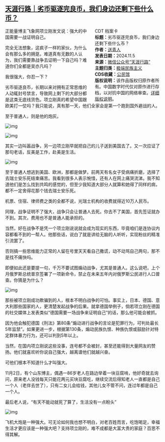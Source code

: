 <!--1730824834000-->
[天涯行路｜劣币驱逐完良币，我们身边还剩下些什么币？](https://chinadigitaltimes.net/chinese/712854.html)
------

<div style="width:42%;float:right;padding-left:20px;"><div class="su-spoiler su-spoiler-style-fancy su-spoiler-icon-chevron-circle su-spoiler-closed" data-scroll-offset="0" data-anchor-in-url="no"><div class="su-spoiler-title" tabindex="0" role="button"><span class="su-spoiler-icon"></span>CDT 档案卡</div><div class="su-spoiler-content su-u-clearfix su-u-trim"><strong>标题：</strong>劣币驱逐完良币，我们身边还剩下些什么币？<br><strong>作者：</strong><a href="https://chinadigitaltimes.net/space/天涯行路" target="_blank">送青人</a><br><strong>发表日期：</strong>2024.11.5<br><strong>来源：</strong><a href="https://web.archive.org/web/https://mp.weixin.qq.com/s/3pUdVh0KxfemYMvx9Y-XsA" target="_blank">微信公众号“天涯行路”</a><br><strong>主题归类：</strong><a href="https://chinadigitaltimes.net/space/极端民族主义" target="_blank">极端民族主义</a><br><strong>CDS收藏：</strong><a href="https://chinadigitaltimes.net/space/%E5%85%AC%E6%B0%91%E9%A6%86" target="_blank" rel="noopener">公民馆</a><br><strong>版权说明：</strong>该作品版权归原作者所有。中国数字时代仅对原作进行存档，以对抗中国的网络审查。<a href="https://chinadigitaltimes.net/chinese/copyright">详细版权说明</a>。</div></div></div><p>正能量博主飞象网项立刚发文说：强大的中国需要一战证明自己。</p><p>完全无法想象，这疯子一样的家伙，为什么会有那么多的拥趸。难道真有无数的人认为，我们需要靠战争去证明一下自己吗？难道你们全都是吴亦凡吗？</p><p>我很强大，你忍一下？</p><p>劣币驱逐良币，长期以来对拥有正常思维的人动辄封号禁言，导致网上剩下的大部分都是这类无底线货色。项立刚真的希望中国跟欧美打一仗吗？我只能说，真有那一天，他们全家会是第一个跑到国外避战的人。</p><p>至于普通人，则是他的炮灰。</p><p><img decoding="async" src="https://chinadigitaltimes.net/chinese/files/2024/11/post-712854-672a4856a57b3." alt="img"></p><p><img decoding="async" src="https://chinadigitaltimes.net/chinese/files/2024/11/post-712854-672a4856d9378.png" alt="img"></p><p>其实一边叫嚣战争，另一边项立刚早就把自己的儿子送到美国去了。又一次应证了那句老话，反美是工作，赴美是生活。</p><p><img decoding="async" src="https://chinadigitaltimes.net/chinese/files/2024/11/post-712854-672a485705312." alt="img"></p><p>至于普通人想逃到美国、欧洲，那都是做梦。前两天有名女子受病痛折磨，选择了去瑞士安乐死结束痛苦。我看到很多人表示惋惜，还有人在网上痛哭流涕。我不知道他们是怎么找到共鸣的感觉的，但至少我知道大部分人就算和她得了同样的病，都不一定舍得花那个钱去瑞士安乐死。</p><p>机票、住宿、律师费之类的全都不说，光瑞士机构的收费就得近10万人民币。</p><p>同理，战争证明不了强大，战争只会让普通人去死。你去不了美国，首先签证就办不到。其次，费用也不是普通人能承担的。</p><p>当然，好在战争不是凭一个项立刚说说就会成为现实的东西，毕竟咱们是连协议内容都看不到的一帮人。他那些话，说白了就是讲给无脑的人听听，实现粉丝的精准引流罢了。</p><p>否则搞一些思维能力正常的人留在号里天天看自己撒谎，动不动骂自己两句，那不是找不痛快吗。</p><p>即便如此还是要提一句，千万不要试图煽动战争，尤其是普通人。这么说吧，上个月俄罗斯总统普京签署了一项新命令，禁止在未来五年内对俄罗斯公民进行人口普查。你猜是为什么？</p><p><img decoding="async" src="https://chinadigitaltimes.net/chinese/files/2024/11/post-712854-672a48573b911.png" alt="img"></p><p>那些被项立刚成功欺骗到的人，根本不明白战争的可怕。事实上，日本、德国、意大利那些国家的人，更清楚发起战争的后果。就拿德国举例子，倘若项立刚在德国的社交媒体上发表类似“德国需要一场战争来证明自己”的话，那么他可能会被抓。</p><p>因为他会触犯德国《刑法》第80条“煽动进行战争的言论是犯罪行为，可判处最长5年监禁”。如果更进一步，根据第130条，煽动民族仇恨、种族仇恨或鼓励针对特定群体暴力行为，还可以判到5年以上。</p><p>当然，在国内项立刚说这些没事，连号都不会被封，甚至还能得到大量网友的赞扬。他们就喜欢听你说自己强大，越离谱他们就越兴奋。</p><p>可他们根本不知道什么才叫强大。</p><p>11月2日，有个山东博主，偶遇一86岁老人在路边举着一块豆腐啃，他好奇就去询问，原来老人没钱每天只能花两元买块豆腐吃，继续交流后得知老人一直都是自己一个人（老伴去世了），只有二女儿会给钱，其他儿女不管不问，连过年都是自己一个人。</p><p>最后老人说，“有天不能动就死了算了，生活没有一点盼头”</p><p><img decoding="async" src="https://chinadigitaltimes.net/chinese/files/2024/11/post-712854-672a485779477.png" alt="img"></p><p>飞机大炮是一种强大。可无论如何我也想不明白，对老百姓而言，吃饱喝足，幸福生活才更应该是一种强大吧？支持项立刚的，难不成都是大富大贵的家庭？百思不得其解。</p><div class="addtoany_share_save_container addtoany_content addtoany_content_bottom"><div class="a2a_kit a2a_kit_size_32 addtoany_list" data-a2a-url="https://chinadigitaltimes.net/chinese/712854.html" data-a2a-title="天涯行路｜劣币驱逐完良币，我们身边还剩下些什么币？"><a class="a2a_button_facebook" href="https://www.addtoany.com/add_to/facebook?linkurl=https%3A%2F%2Fchinadigitaltimes.net%2Fchinese%2F712854.html&amp;linkname=%E5%A4%A9%E6%B6%AF%E8%A1%8C%E8%B7%AF%EF%BD%9C%E5%8A%A3%E5%B8%81%E9%A9%B1%E9%80%90%E5%AE%8C%E8%89%AF%E5%B8%81%EF%BC%8C%E6%88%91%E4%BB%AC%E8%BA%AB%E8%BE%B9%E8%BF%98%E5%89%A9%E4%B8%8B%E4%BA%9B%E4%BB%80%E4%B9%88%E5%B8%81%EF%BC%9F" title="Facebook" rel="nofollow noopener" target="_blank"></a><a class="a2a_button_twitter" href="https://www.addtoany.com/add_to/twitter?linkurl=https%3A%2F%2Fchinadigitaltimes.net%2Fchinese%2F712854.html&amp;linkname=%E5%A4%A9%E6%B6%AF%E8%A1%8C%E8%B7%AF%EF%BD%9C%E5%8A%A3%E5%B8%81%E9%A9%B1%E9%80%90%E5%AE%8C%E8%89%AF%E5%B8%81%EF%BC%8C%E6%88%91%E4%BB%AC%E8%BA%AB%E8%BE%B9%E8%BF%98%E5%89%A9%E4%B8%8B%E4%BA%9B%E4%BB%80%E4%B9%88%E5%B8%81%EF%BC%9F" title="Twitter" rel="nofollow noopener" target="_blank"></a><a class="a2a_button_telegram" href="https://www.addtoany.com/add_to/telegram?linkurl=https%3A%2F%2Fchinadigitaltimes.net%2Fchinese%2F712854.html&amp;linkname=%E5%A4%A9%E6%B6%AF%E8%A1%8C%E8%B7%AF%EF%BD%9C%E5%8A%A3%E5%B8%81%E9%A9%B1%E9%80%90%E5%AE%8C%E8%89%AF%E5%B8%81%EF%BC%8C%E6%88%91%E4%BB%AC%E8%BA%AB%E8%BE%B9%E8%BF%98%E5%89%A9%E4%B8%8B%E4%BA%9B%E4%BB%80%E4%B9%88%E5%B8%81%EF%BC%9F" title="Telegram" rel="nofollow noopener" target="_blank"></a><a class="a2a_button_reddit" href="https://www.addtoany.com/add_to/reddit?linkurl=https%3A%2F%2Fchinadigitaltimes.net%2Fchinese%2F712854.html&amp;linkname=%E5%A4%A9%E6%B6%AF%E8%A1%8C%E8%B7%AF%EF%BD%9C%E5%8A%A3%E5%B8%81%E9%A9%B1%E9%80%90%E5%AE%8C%E8%89%AF%E5%B8%81%EF%BC%8C%E6%88%91%E4%BB%AC%E8%BA%AB%E8%BE%B9%E8%BF%98%E5%89%A9%E4%B8%8B%E4%BA%9B%E4%BB%80%E4%B9%88%E5%B8%81%EF%BC%9F" title="Reddit" rel="nofollow noopener" target="_blank"></a><a class="a2a_button_whatsapp" href="https://www.addtoany.com/add_to/whatsapp?linkurl=https%3A%2F%2Fchinadigitaltimes.net%2Fchinese%2F712854.html&amp;linkname=%E5%A4%A9%E6%B6%AF%E8%A1%8C%E8%B7%AF%EF%BD%9C%E5%8A%A3%E5%B8%81%E9%A9%B1%E9%80%90%E5%AE%8C%E8%89%AF%E5%B8%81%EF%BC%8C%E6%88%91%E4%BB%AC%E8%BA%AB%E8%BE%B9%E8%BF%98%E5%89%A9%E4%B8%8B%E4%BA%9B%E4%BB%80%E4%B9%88%E5%B8%81%EF%BC%9F" title="WhatsApp" rel="nofollow noopener" target="_blank"></a><a class="a2a_button_email" href="https://www.addtoany.com/add_to/email?linkurl=https%3A%2F%2Fchinadigitaltimes.net%2Fchinese%2F712854.html&amp;linkname=%E5%A4%A9%E6%B6%AF%E8%A1%8C%E8%B7%AF%EF%BD%9C%E5%8A%A3%E5%B8%81%E9%A9%B1%E9%80%90%E5%AE%8C%E8%89%AF%E5%B8%81%EF%BC%8C%E6%88%91%E4%BB%AC%E8%BA%AB%E8%BE%B9%E8%BF%98%E5%89%A9%E4%B8%8B%E4%BA%9B%E4%BB%80%E4%B9%88%E5%B8%81%EF%BC%9F" title="Email" rel="nofollow noopener" target="_blank"></a><a class="a2a_button_copy_link" href="https://www.addtoany.com/add_to/copy_link?linkurl=https%3A%2F%2Fchinadigitaltimes.net%2Fchinese%2F712854.html&amp;linkname=%E5%A4%A9%E6%B6%AF%E8%A1%8C%E8%B7%AF%EF%BD%9C%E5%8A%A3%E5%B8%81%E9%A9%B1%E9%80%90%E5%AE%8C%E8%89%AF%E5%B8%81%EF%BC%8C%E6%88%91%E4%BB%AC%E8%BA%AB%E8%BE%B9%E8%BF%98%E5%89%A9%E4%B8%8B%E4%BA%9B%E4%BB%80%E4%B9%88%E5%B8%81%EF%BC%9F" title="Copy Link" rel="nofollow noopener" target="_blank"></a><a class="a2a_dd addtoany_share_save addtoany_share" href="https://www.addtoany.com/share"></a></div></div>

